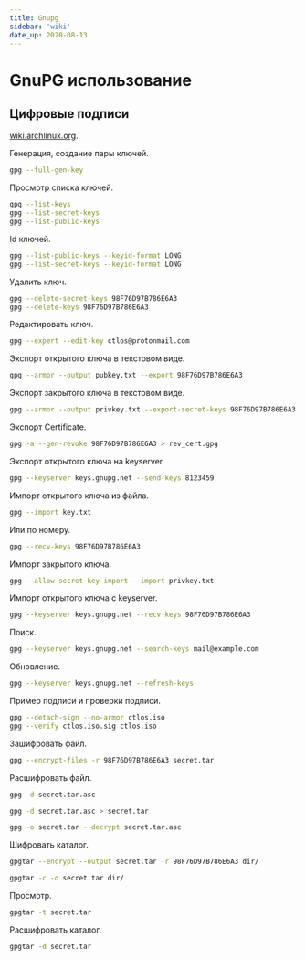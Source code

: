 ```yaml
---
title: Gnupg
sidebar: 'wiki'
date_up: 2020-08-13
---
```


# GnuPG использование

## Цифровые подписи

[wiki.archlinux.org](https://wiki.archlinux.org/index.php/GnuPG_(%D0%A0%D1%83%D1%81%D1%81%D0%BA%D0%B8%D0%B9)).

Генерация, создание пары ключей.

```bash
gpg --full-gen-key
```

Просмотр списка ключей.

```bash
gpg --list-keys
gpg --list-secret-keys
gpg --list-public-keys
```

Id ключей.

```bash
gpg --list-public-keys --keyid-format LONG
gpg --list-secret-keys --keyid-format LONG
```

Удалить ключ.

```bash
gpg --delete-secret-keys 98F76D97B786E6A3
gpg --delete-keys 98F76D97B786E6A3
```

Редактировать ключ.

```bash
gpg --expert --edit-key ctlos@protonmail.com
```

Экспорт открытого ключа в текстовом виде.

```bash
gpg --armor --output pubkey.txt --export 98F76D97B786E6A3
```

Экспорт закрытого ключа в текстовом виде.

```bash
gpg --armor --output privkey.txt --export-secret-keys 98F76D97B786E6A3
```

Экспорт Certificate.

```bash
gpg -a --gen-revoke 98F76D97B786E6A3 > rev_cert.gpg
```

Экспорт открытого ключа на keyserver.

```bash
gpg --keyserver keys.gnupg.net --send-keys 8123459
```

Импорт открытого ключа из файла.

```bash
gpg --import key.txt
```

Или по номеру.

```bash
gpg --recv-keys 98F76D97B786E6A3
```

Импорт закрытого ключа.

```bash
gpg --allow-secret-key-import --import privkey.txt
```

Импорт открытого ключа с keyserver.

```bash
gpg --keyserver keys.gnupg.net --recv-keys 98F76D97B786E6A3
```

Поиск.

```bash
gpg --keyserver keys.gnupg.net --search-keys mail@example.com
```

Обновление.

```bash
gpg --keyserver keys.gnupg.net --refresh-keys
```

Пример подписи и проверки подписи.

```bash
gpg --detach-sign --no-armor ctlos.iso
gpg --verify ctlos.iso.sig ctlos.iso
```

Зашифровать файл.

```bash
gpg --encrypt-files -r 98F76D97B786E6A3 secret.tar
```

Расшифровать файл.

```bash
gpg -d secret.tar.asc

gpg -d secret.tar.asc > secret.tar

gpg -o secret.tar --decrypt secret.tar.asc
```

Шифровать каталог.

```bash
gpgtar --encrypt --output secret.tar -r 98F76D97B786E6A3 dir/

gpgtar -c -o secret.tar dir/
```

Просмотр.

```bash
gpgtar -t secret.tar
```

Расшифровать каталог.

```bash
gpgtar -d secret.tar
```
